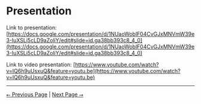 # Presentation

Link to presentation: [https://docs.google.com/presentation/d/1NUaoWoblF04CvGJxMNVmW39e3-IuXSLi5cLD9aZoliY/edit#slide=id.ga38bb393c8_4_0](https://docs.google.com/presentation/d/1NUaoWoblF04CvGJxMNVmW39e3-IuXSLi5cLD9aZoliY/edit#slide=id.ga38bb393c8_4_0)

Link to video presentation: [https://www.youtube.com/watch?v=IQ6h9uUsxuQ&feature=youtu.be](https://www.youtube.com/watch?v=IQ6h9uUsxuQ&feature=youtu.be)

---

[⭠ Previous Page](04-project-tasks-and-timeline.md) | [Next Page ⭢](07-self-assessment-essays.md)
